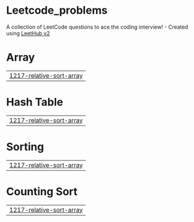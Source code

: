 # Leetcode_problems
A collection of LeetCode questions to ace the coding interview! - Created using [LeetHub v2](https://github.com/arunbhardwaj/LeetHub-2.0)


# Array
|  |
| ------- |
| [1217-relative-sort-array](https://github.com/utkarsh-70/Leetcode_problems/tree/master/1217-relative-sort-array) |
# Hash Table
|  |
| ------- |
| [1217-relative-sort-array](https://github.com/utkarsh-70/Leetcode_problems/tree/master/1217-relative-sort-array) |
# Sorting
|  |
| ------- |
| [1217-relative-sort-array](https://github.com/utkarsh-70/Leetcode_problems/tree/master/1217-relative-sort-array) |
# Counting Sort
|  |
| ------- |
| [1217-relative-sort-array](https://github.com/utkarsh-70/Leetcode_problems/tree/master/1217-relative-sort-array) |
